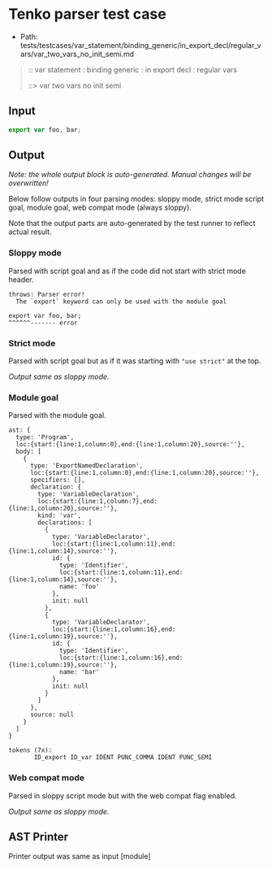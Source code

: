 # Tenko parser test case

- Path: tests/testcases/var_statement/binding_generic/in_export_decl/regular_vars/var_two_vars_no_init_semi.md

> :: var statement : binding generic : in export decl : regular vars
>
> ::> var two vars no init semi

## Input

`````js
export var foo, bar;
`````

## Output

_Note: the whole output block is auto-generated. Manual changes will be overwritten!_

Below follow outputs in four parsing modes: sloppy mode, strict mode script goal, module goal, web compat mode (always sloppy).

Note that the output parts are auto-generated by the test runner to reflect actual result.

### Sloppy mode

Parsed with script goal and as if the code did not start with strict mode header.

`````
throws: Parser error!
  The `export` keyword can only be used with the module goal

export var foo, bar;
^^^^^^------- error
`````

### Strict mode

Parsed with script goal but as if it was starting with `"use strict"` at the top.

_Output same as sloppy mode._

### Module goal

Parsed with the module goal.

`````
ast: {
  type: 'Program',
  loc:{start:{line:1,column:0},end:{line:1,column:20},source:''},
  body: [
    {
      type: 'ExportNamedDeclaration',
      loc:{start:{line:1,column:0},end:{line:1,column:20},source:''},
      specifiers: [],
      declaration: {
        type: 'VariableDeclaration',
        loc:{start:{line:1,column:7},end:{line:1,column:20},source:''},
        kind: 'var',
        declarations: [
          {
            type: 'VariableDeclarator',
            loc:{start:{line:1,column:11},end:{line:1,column:14},source:''},
            id: {
              type: 'Identifier',
              loc:{start:{line:1,column:11},end:{line:1,column:14},source:''},
              name: 'foo'
            },
            init: null
          },
          {
            type: 'VariableDeclarator',
            loc:{start:{line:1,column:16},end:{line:1,column:19},source:''},
            id: {
              type: 'Identifier',
              loc:{start:{line:1,column:16},end:{line:1,column:19},source:''},
              name: 'bar'
            },
            init: null
          }
        ]
      },
      source: null
    }
  ]
}

tokens (7x):
       ID_export ID_var IDENT PUNC_COMMA IDENT PUNC_SEMI
`````


### Web compat mode

Parsed in sloppy script mode but with the web compat flag enabled.

_Output same as sloppy mode._

## AST Printer

Printer output was same as input [module]
